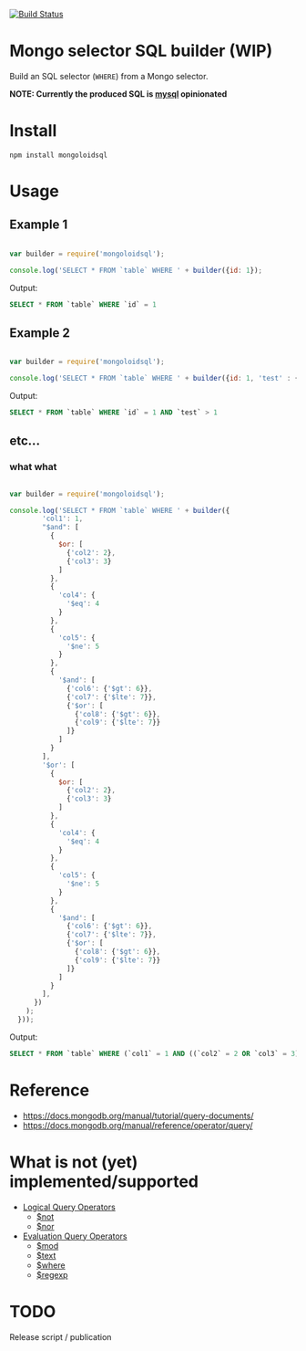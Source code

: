 [![Build Status](https://travis-ci.org/AubreyHewes/mongoloidsql.svg?branch=master)](https://travis-ci.org/AubreyHewes/mongoloidsql)

# Mongo selector SQL builder (WIP)

Build an SQL selector (`WHERE`) from a Mongo selector.

**NOTE: Currently the produced SQL is [mysql](http://dev.mysql.com/doc/refman/en/select.html) opinionated**

# Install

    npm install mongoloidsql

# Usage

## Example 1
````javascript

var builder = require('mongoloidsql');

console.log('SELECT * FROM `table` WHERE ' + builder({id: 1});
````

Output:

````sql
SELECT * FROM `table` WHERE `id` = 1
````

## Example 2
````javascript

var builder = require('mongoloidsql');

console.log('SELECT * FROM `table` WHERE ' + builder({id: 1, 'test' : { '$gt': 1}});
````

Output:

````sql
SELECT * FROM `table` WHERE `id` = 1 AND `test` > 1
````

## etc...

### what what
````javascript

var builder = require('mongoloidsql');

console.log('SELECT * FROM `table` WHERE ' + builder({
        'col1': 1,
        "$and": [
          {
            $or: [
              {'col2': 2},
              {'col3': 3}
            ]
          },
          {
            'col4': {
              '$eq': 4
            }
          },
          {
            'col5': {
              '$ne': 5
            }
          },
          {
            '$and': [
              {'col6': {'$gt': 6}},
              {'col7': {'$lte': 7}},
              {'$or': [
                {'col8': {'$gt': 6}},
                {'col9': {'$lte': 7}}
              ]}
            ]
          }
        ],
        '$or': [
          {
            $or: [
              {'col2': 2},
              {'col3': 3}
            ]
          },
          {
            'col4': {
              '$eq': 4
            }
          },
          {
            'col5': {
              '$ne': 5
            }
          },
          {
            '$and': [
              {'col6': {'$gt': 6}},
              {'col7': {'$lte': 7}},
              {'$or': [
                {'col8': {'$gt': 6}},
                {'col9': {'$lte': 7}}
              ]}
            ]
          }
        ],
      })
    );
  }));

````

Output:

````sql
SELECT * FROM `table` WHERE (`col1` = 1 AND ((`col2` = 2 OR `col3` = 3) AND `col4` = 4 AND `col5` != 5 AND (`col6` > 6 AND `col7` <= 7 AND (`col8` > 6 OR `col9` <= 7))) AND ((`col2` = 2 OR `col3` = 3) OR `col4` = 4 OR `col5` != 5 OR (`col6` > 6 AND `col7` <= 7 AND (`col8` > 6 OR `col9` <= 7))))
````

# Reference

 * https://docs.mongodb.org/manual/tutorial/query-documents/
 * https://docs.mongodb.org/manual/reference/operator/query/

# What is not (yet) implemented/supported

 * [Logical Query Operators](https://docs.mongodb.org/manual/reference/operator/query-logical/)
    * [$not](https://docs.mongodb.org/manual/reference/operator/query/not/#op._S_not)
    * [$nor](https://docs.mongodb.org/manual/reference/operator/query/nor/#op._S_nor)
 * [Evaluation Query Operators](https://docs.mongodb.org/manual/reference/operator/query-evaluation/)
    * [$mod](https://docs.mongodb.org/manual/reference/operator/query/mod/#op._S_mod)
    * [$text](https://docs.mongodb.org/manual/reference/operator/query/text/#op._S_text)
    * [$where](https://docs.mongodb.org/manual/reference/operator/query/where/#op._S_where)
    * [$regexp](https://docs.mongodb.com/manual/reference/operator/query/regex/#op._S_regex)

# TODO

Release script / publication

